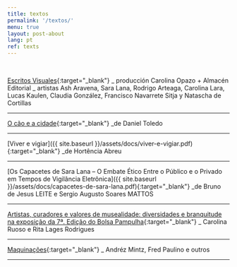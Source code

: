 ```yaml
---
title: textos
permalink: '/textos/'
menu: true
layout: post-about
lang: pt
ref: texts
---
```


<br>

[Escritos Visuales](https://www.youtube.com/watch?v=9OjViGNR2vo){:target="_blank"}
_ producción Carolina Opazo + Almacén Editorial
_ artistas Ash Aravena, Sara Lana, Rodrigo Arteaga, Carolina Lara, Lucas Kaulen, Claudia González, Francisco Navarrete Sitja y Natascha de Cortillas

---


[O cão e a cidade](https://www.jaca.center/o-cao-e-a-cidade-2/){:target="_blank"}
_de Daniel Toledo

---


[Viver e vigiar]({{ site.baseurl }}/assets/docs/viver-e-vigiar.pdf){:target="_blank"}
_de Hortência Abreu


---


[Os Capacetes de Sara Lana – O Embate Ético Entre o Público e o Privado em Tempos de Vigilância Eletrônica]({{ site.baseurl }}/assets/docs/capacetes-de-sara-lana.pdf){:target="_blank"}
 _de Bruno de Jesus LEITE e Sergio Augusto Soares MATTOS

---


[Artistas, curadores e valores de musealidade: diversidades e branquitude na exposição da 7ª. Edição do Bolsa Pampulha](http://www.periodicos.udesc.br/index.php/percursos/article/view/1984724620442019035/pdf){:target="_blank"}
_ Carolina Ruoso e Rita Lages Rodrigues


---



[Maquinações](https://issuu.com/gambiologia/docs/maquinacoes){:target="_blank"}
_ Andréz Mintz, Fred Paulino e outros


---


